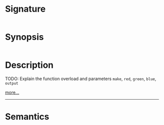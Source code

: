 # Signature
```vikid-signature
```

# Synopsis
```vikid-synopsis
```

# Description
TODO: Explain the function overload and parameters `make`, `red`, `green`, `blue`, `output`

[more...](https://en.wikipedia.org/wiki/RGB_color_model)

----
# Semantics